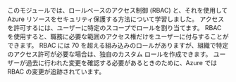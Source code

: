 このモジュールでは、ロールベースのアクセス制御 (RBAC) と、それを使用して Azure リソースをセキュリティ保護する方法について学習しました。 アクセスを許可するには、ユーザーに特定のスコープでロールを割り当てます。 RBAC を使用すると、職務に必要な範囲のアクセス権だけをユーザーに付与することができます。 RBAC には 70 を超える組み込みのロールがありますが、組織で特定のアクセス許可が必要な場合は、独自のカスタム ロールを作成できます。 ユーザーが過去に行われた変更を確認する必要があるときのために、Azure では RBAC の変更が追跡されています。
